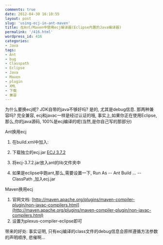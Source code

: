 ```yaml
---
comments: true
date: 2012-04-30 16:10:55
layout: post
slug: 'using-ecj-in-ant-maven'
title: 在Ant/Maven中使用ecj编译器(Eclipse内置的Java编译器)
permalink: '/416.html'
wordpress_id: 416
categories:
- Java
tags:
- Ant
- bug
- Classpath
- Eclipse
- Java
- Maven
- plugin
- XML
- 下载
- 兼容
---
```


为什么要换ecj呢? JDK自带的java不够好吗? 是的, 尤其是debug信息. 那两种兼容吗? 完全兼容, ecj和javac一样是经过认证的哦, 事实上,如果你正在使用Eclipse,那么,你的java源码, 100%是ecj编译的呢(当然,是你自己写的那部分)

Ant换用ecj
1. 在build.xml中加入:

    
    
    <property name="build.compiler" value="org.eclipse.jdt.core.JDTCompilerAdapter"></property>
    


2. 下载独立的ecj.jar
[ECJ 3.7.2](http://mirrors.ustc.edu.cn/eclipse/eclipse/downloads/drops/R-3.7.2-201202080800/ecj-3.7.2.jar)
3. 将ecj-3.7.2.jar放入ant的lib文件夹中
4. 如果是eclipse中跑ant,那么,需要设置一下,     Run As -- Ant Build ... -- ClassPath ,加入ecj.jar

Maven换用ecj
1. 官网文档: [http://maven.apache.org/plugins/maven-compiler-plugin/non-javac-compilers.html](http://maven.apache.org/plugins/maven-compiler-plugin/non-javac-compilers.html)
2. 设置为plexus-compiler-eclipse即可

带来的好处: [](http://wendal.net/394.html)
事实证明, 只有ecj编译的class文件的debug信息会原样遵循方法参数的声明顺序, 悲催啊...
